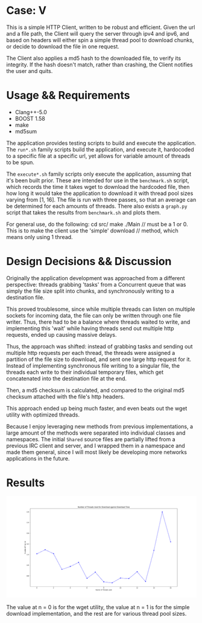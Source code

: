 # Case: V

This is a simple HTTP Client, written to be robust and efficient.
Given the url and a file path, the Client will query the server
through ipv4 and ipv6, and based on headers will either spin a
simple thread pool to download chunks, or decide to download the file in one request.

The Client also applies a md5 hash to the downloaded file, to verify its integrity.
If the hash doesn't match, rather than crashing, the Client notifies the user and quits.

# Usage && Requirements

- Clang++-5.0
- BOOST 1.58
- make
- md5sum

The application provides testing scripts to build and execute the application.
The `run*.sh` family scripts build the application, and execute it, hardocoded to
a specific file at a specific url, yet allows for variable amount of threads to be spun.

The `execute*.sh` family scripts only execute the application, assuming that it's been
built prior. These are intended for use in the `benchmark.sh` script, which records the
time it takes wget to download the hardcoded file, then how long it would take the application
to download it with thread pool sizes varying from [1, 16]. The file is run with three passes,
so that an average can be determined for each amounts of threads. There also exists a `graph.py`
script that takes the results from `benchmark.sh` and plots them.

For general use, do the following:
    cd src/
    make
    ./Main <url-filepath> <num-threads> <force-simple>
    // <force-simple> must be a 1 or 0. This is to make the client use the 'simple' download
    // method, which means only using 1 thread.


# Design Decisions && Discussion

Originally the application development was approached from a different perspective:
threads grabbing 'tasks' from a Concurrent queue that was simply the file size split
into chunks, and synchronously writing to a destination file.

This proved troublesome, since while multiple threads can listen on multiple sockets for
incoming data, the file can only be written through one file writer. Thus, there had to
be a balance where threads waited to write, and implementing this 'wait' while having threads
send out multiple http requests, ended up causing massive delays.

Thus, the approach was shifted: instead of grabbing tasks and sending out multiple http requests
per each thread, the threads were assigned a partition of the file size to download, and sent
one large http request for it. Instead of implementing synchronous file writing to a singular file,
the threads each write to their individual temporary files, which get concatenated into the
destination file at the end.

Then, a md5 checksum is calculated, and compared to the original md5 checksum attached with the
file's http headers.

This approach ended up being much faster, and even beats out the wget utility with optimized
threads.

Because I enjoy leveraging new methods from previous implementations, a large amount of the methods
were separated into individual classes and namespaces. The initial `Shared` source files are
partially lifted from a previous IRC client and server, and I wrapped them in a namespace and
made them general, since I will most likely be developing more networks applications in the future.


# Results

![Figure](Figure_1.png)

The value at n = 0 is for the wget utility, the value at n = 1 is for the simple download
implementation, and the rest are for various thread pool sizes.
